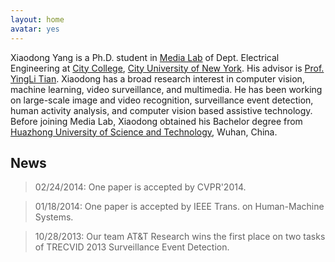 ```yaml
---
layout: home
avatar: yes
---
```


Xiaodong Yang is a Ph.D. student in [Media Lab](http://media-lab.engr.ccny.cuny.edu) of Dept. Electrical Engineering at [City College](http://www.ccny.cuny.edu), [City University of New York](http://cuny.edu). His advisor is [Prof. YingLi Tian](http://www-ee.ccny.cuny.edu/www/web/yltian/home.html). Xiaodong has a broad research interest in computer vision, machine learning, video surveillance, and multimedia. He has been working on large-scale image and video recognition, surveillance event detection, human activity analysis, and computer vision based assistive technology. Before joining Media Lab, Xiaodong obtained his Bachelor degree from [Huazhong University of Science and Technology](http://english.hust.edu.cn), Wuhan, China. 

## News

> 02/24/2014: One paper is accepted by CVPR'2014.

> 01/18/2014: One paper is accepted by IEEE Trans. on Human-Machine Systems.

> 10/28/2013: Our team AT&T Research wins the first place on two tasks of TRECVID 2013 Surveillance Event Detection. 
